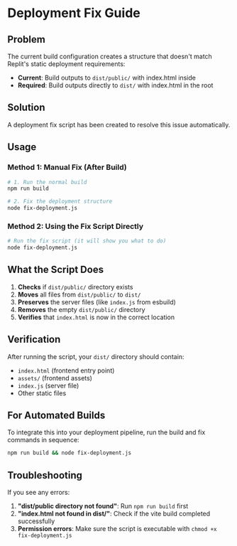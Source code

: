 # Deployment Fix Guide

## Problem
The current build configuration creates a structure that doesn't match Replit's static deployment requirements:

- **Current**: Build outputs to `dist/public/` with index.html inside
- **Required**: Build outputs directly to `dist/` with index.html in the root

## Solution

A deployment fix script has been created to resolve this issue automatically.

## Usage

### Method 1: Manual Fix (After Build)
```bash
# 1. Run the normal build
npm run build

# 2. Fix the deployment structure
node fix-deployment.js
```

### Method 2: Using the Fix Script Directly
```bash
# Run the fix script (it will show you what to do)
node fix-deployment.js
```

## What the Script Does

1. **Checks** if `dist/public/` directory exists
2. **Moves** all files from `dist/public/` to `dist/`
3. **Preserves** the server files (like `index.js` from esbuild)
4. **Removes** the empty `dist/public/` directory
5. **Verifies** that `index.html` is now in the correct location

## Verification

After running the script, your `dist/` directory should contain:
- `index.html` (frontend entry point)
- `assets/` (frontend assets)
- `index.js` (server file)
- Other static files

## For Automated Builds

To integrate this into your deployment pipeline, run the build and fix commands in sequence:

```bash
npm run build && node fix-deployment.js
```

## Troubleshooting

If you see any errors:

1. **"dist/public directory not found"**: Run `npm run build` first
2. **"index.html not found in dist/"**: Check if the vite build completed successfully
3. **Permission errors**: Make sure the script is executable with `chmod +x fix-deployment.js`